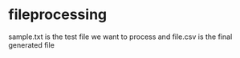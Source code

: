 fileprocessing
==============

sample.txt is the test file we want to process and file.csv is the final generated file
